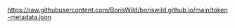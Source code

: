 https://raw.githubusercontent.com/BorisWild/boriswild.github.io/main/token-metadata.json
 
 
 
 
 
 
